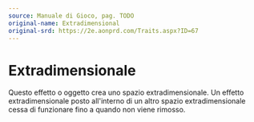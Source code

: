 ```yaml
---
source: Manuale di Gioco, pag. TODO
original-name: Extradimensional
original-srd: https://2e.aonprd.com/Traits.aspx?ID=67
---
```


# Extradimensionale

Questo effetto o oggetto crea uno spazio extradimensionale. Un effetto
extradimensionale posto all'interno di un altro spazio extradimensionale cessa
di funzionare fino a quando non viene rimosso.
